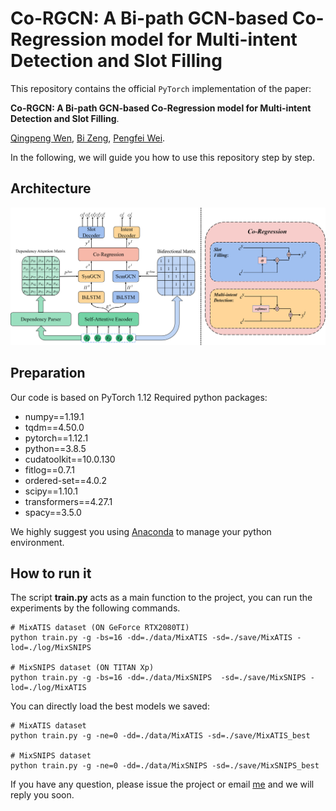 # **Co-RGCN: A Bi-path GCN-based Co-Regression model for Multi-intent Detection and Slot Filling**

This repository contains the official `PyTorch` implementation of the paper: 

**Co-RGCN: A Bi-path GCN-based Co-Regression model for Multi-intent Detection and Slot Filling**.

[Qingpeng Wen](mailto:wqp@mail2.gdut.edu.cn), [Bi Zeng](mailto:zb9215@gdut.edu.cn), [Pengfei Wei](mailto:wpf@gdut.edu.cn).

In the following, we will guide you how to use this repository step by step.

## Architecture

<img src="Figures\fig1.png">

## Preparation

Our code is based on PyTorch 1.12 Required python packages:

-   numpy==1.19.1
-   tqdm==4.50.0
-   pytorch==1.12.1
-   python==3.8.5
-   cudatoolkit==10.0.130
-   fitlog==0.7.1
-   ordered-set==4.0.2
-   scipy==1.10.1
-   transformers==4.27.1
-   spacy==3.5.0

We highly suggest you using [Anaconda](https://www.anaconda.com/) to manage your python environment.

## How to run it
The script **train.py** acts as a main function to the project, you can run the experiments by the following commands.
```Shell
# MixATIS dataset (ON GeForce RTX2080TI)
python train.py -g -bs=16 -dd=./data/MixATIS -sd=./save/MixATIS -lod=./log/MixSNIPS

# MixSNIPS dataset (ON TITAN Xp)
python train.py -g -bs=16 -dd=./data/MixSNIPS  -sd=./save/MixSNIPS -lod=./log/MixATIS
```

You can directly load the best models we saved:
```Shell
# MixATIS dataset
python train.py -g -ne=0 -dd=./data/MixATIS -sd=./save/MixATIS_best

# MixSNIPS dataset
python train.py -g -ne=0 -dd=./data/MixSNIPS -sd=./save/MixSNIPS_best
```



If you have any question, please issue the project or email [me](mailto:wqp@mail2.gdut.edu.cn)  and we will reply you soon.

